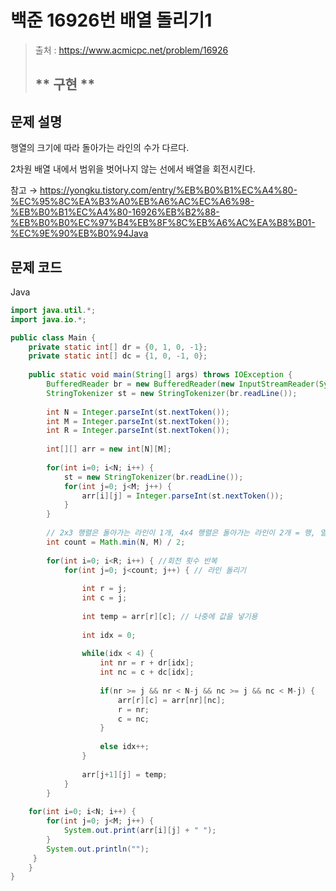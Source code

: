 # 백준 16926번 배열 돌리기1

>  출처 : https://www.acmicpc.net/problem/16926
> 
>  ## ** 구현 **

## 문제 설명

행열의 크기에 따라 돌아가는 라인의 수가 다르다.

2차원 배열 내에서 범위을 벗어나지 않는 선에서 배열을 회전시킨다.

참고 → https://yongku.tistory.com/entry/%EB%B0%B1%EC%A4%80-%EC%95%8C%EA%B3%A0%EB%A6%AC%EC%A6%98-%EB%B0%B1%EC%A4%80-16926%EB%B2%88-%EB%B0%B0%EC%97%B4%EB%8F%8C%EB%A6%AC%EA%B8%B01-%EC%9E%90%EB%B0%94Java


## 문제 코드
Java
```java
import java.util.*;
import java.io.*;

public class Main {
	private static int[] dr = {0, 1, 0, -1};
	private static int[] dc = {1, 0, -1, 0};
	
	public static void main(String[] args) throws IOException {
		BufferedReader br = new BufferedReader(new InputStreamReader(System.in));
		StringTokenizer st = new StringTokenizer(br.readLine());
		
		int N = Integer.parseInt(st.nextToken());
		int M = Integer.parseInt(st.nextToken());
		int R = Integer.parseInt(st.nextToken());
		
		int[][] arr = new int[N][M];
		
		for(int i=0; i<N; i++) {
			st = new StringTokenizer(br.readLine());
			for(int j=0; j<M; j++) {
				arr[i][j] = Integer.parseInt(st.nextToken());
			}
		}
		
		// 2x3 행렬은 돌아가는 라인이 1개, 4x4 행렬은 돌아가는 라인이 2개 = 행, 열중 최솟값 / 2가 돌아가는 라인의 갯수
		int count = Math.min(N, M) / 2;
		
		for(int i=0; i<R; i++) { //회전 횟수 반복
			for(int j=0; j<count; j++) { // 라인 돌리기
			
				int r = j;
				int c = j;
			
				int temp = arr[r][c]; // 나중에 값을 넣기용
				
				int idx = 0;
				
				while(idx < 4) {
					int nr = r + dr[idx];
					int nc = c + dc[idx];
					
					if(nr >= j && nr < N-j && nc >= j && nc < M-j) {
						arr[r][c] = arr[nr][nc];
						r = nr;
						c = nc;
					}
					
					else idx++;
				}
				
				arr[j+1][j] = temp;
			}
		}
	
	for(int i=0; i<N; i++) {
		for(int j=0; j<M; j++) {
			System.out.print(arr[i][j] + " ");
		}
		System.out.println("");
   	 }
	}
}
